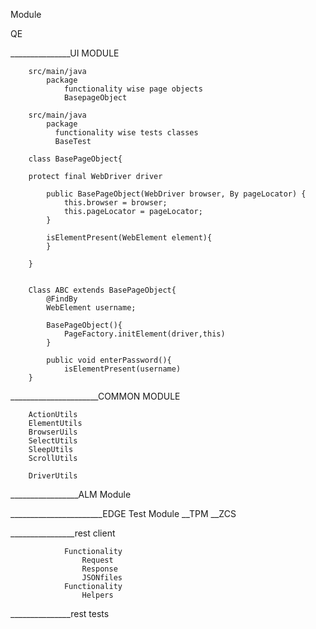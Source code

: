 Module

QE


_______________UI MODULE

		src/main/java
			package
				functionality wise page objects
				BasepageObject
				
		src/main/java 
			package
			  functionality wise tests classes
			  BaseTest

		class BasePageObject{

		protect final WebDriver driver
			
			public BasePageObject(WebDriver browser, By pageLocator) {
				this.browser = browser;
				this.pageLocator = pageLocator;
			}
			
			isElementPresent(WebElement element){
			}

		}


		Class ABC extends BasePageObject{
			@FindBy
			WebElement username;
			
			BasePageObject(){
				PageFactory.initElement(driver,this)
			}
			
			public void enterPassword(){
				isElementPresent(username)
		}






______________________COMMON MODULE

		ActionUtils
		ElementUtils
		BrowserUils
		SelectUtils
		SleepUtils
		ScrollUtils

		DriverUtils



_________________ALM Module



_______________________EDGE Test Module
	__TPM
	__ZCS
	
	
________________rest client

				Functionality
					Request
					Response
					JSONfiles
				Functionality
					Helpers
					
_______________rest tests
	
